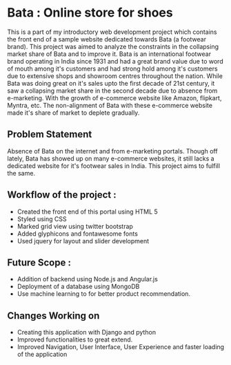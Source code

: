 # Bata : Online store for shoes

This is a part of my introductory web development project which contains the front end of a sample website dedicated towards Bata (a footwear brand). This project was aimed to analyze the constraints in the collapsing market share of Bata and to improve it.
Bata is an international footwear brand operating in India since 1931 and had a great brand value due to word of mouth among it's customers and had strong hold among it's customers due to extensive shops and showroom centres throughout the nation. While Bata was doing great on it's sales upto the first decade of 21st century, it saw a collapsing market share in the second decade due to absence from e-marketing.
With the growth of e-commerce website like Amazon, flipkart, Myntra, etc. The non-alignment of Bata with these e-commerce website made it's share of market to deplete gradually.

## Problem Statement

Absence of Bata on the internet and from e-marketing portals. Though off lately, Bata has showed up on many e-commerce websites, it still lacks a dedicated website for it's footwear sales in India. This project aims to fulfill the same.

## Workflow of the project :

- Created the front end of this portal using HTML 5
- Styled using CSS
- Marked grid view using twitter bootstrap
- Added glyphicons and fontawesome fonts
- Used jquery for layout and slider development

## Future Scope :

- Addition of backend using Node.js and Angular.js
- Deployment of a database using MongoDB
- Use machine learning to for better product recommendation.

## Changes Working on
- Creating this application with Django and python 
- Improved functionalities to great extend.
- Improved Navigation, User Interface, User Experience and faster loading of the application
